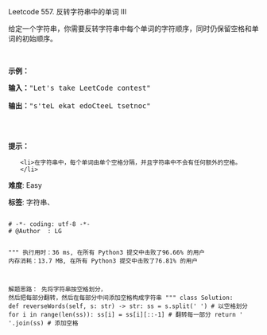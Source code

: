 Leetcode 557. 反转字符串中的单词 III
<p>给定一个字符串，你需要反转字符串中每个单词的字符顺序，同时仍保留空格和单词的初始顺序。</p>


<p>&nbsp;</p>



<p><strong>示例：</strong></p>



<pre><strong>输入：</strong>&quot;Let&#39;s take LeetCode contest&quot;

<strong>输出：</strong>&quot;s&#39;teL ekat edoCteeL tsetnoc&quot;

</pre>



<p>&nbsp;</p>



<p><strong><strong><strong><strong>提示：</strong></strong></strong></strong></p>



<ul>

	<li>在字符串中，每个单词由单个空格分隔，并且字符串中不会有任何额外的空格。</li>

</ul>





 **难度**: Easy



 **标签**: 字符串、 





<div class="hcb_wrap">
<pre class="prism undefined-numbers lang-python" data-lang="Python"><code>
# -*- coding: utf-8 -*-
# @Author  : LG

"""
执行用时：36 ms, 在所有 Python3 提交中击败了96.66% 的用户
内存消耗：13.7 MB, 在所有 Python3 提交中击败了76.81% 的用户

解题思路：
    先将字符串按空格划分， 然后把每部分翻转，然后在每部分中间添加空格构成字符串
"""
class Solution:
    def reverseWords(self, s: str) -> str:
        ss = s.split(' ')   # 以空格划分
        for i in range(len(ss)):
            ss[i] = ss[i][::-1] # 翻转每一部分
        return ' '.join(ss) # 添加空格</code></pre></div>
